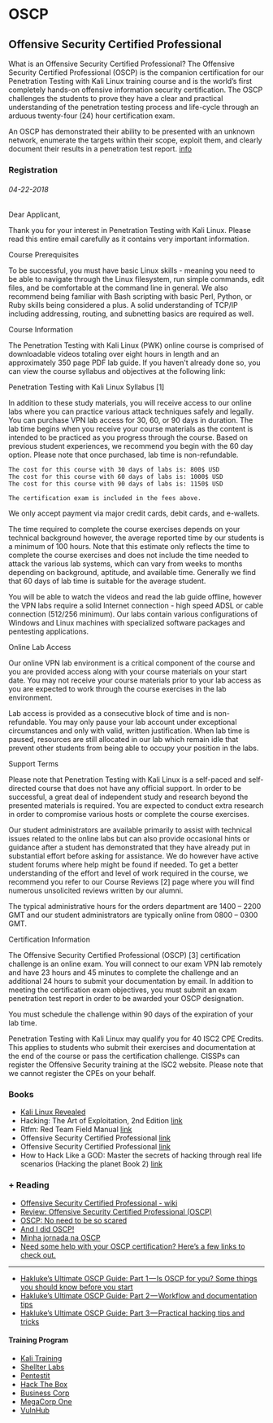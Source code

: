 # OSCP

## Offensive Security Certified Professional

What is an Offensive Security Certified Professional?
The Offensive Security Certified Professional (OSCP) is the companion certification for our Penetration Testing with Kali Linux training course and is the world’s first completely hands-on offensive information security certification. The OSCP challenges the students to prove they have a clear and practical understanding of the penetration testing process and life-cycle through an arduous twenty-four (24) hour certification exam.

An OSCP has demonstrated their ability to be presented with an unknown network, enumerate the targets within their scope, exploit them, and clearly document their results in a penetration test report. [info](https://www.offensive-security.com/information-security-certifications/oscp-offensive-security-certified-professional/)

### Registration

###### 04-22-2018

Dear Applicant,

Thank you for your interest in Penetration Testing with Kali Linux. Please read this entire email carefully as it contains very important information.

Course Prerequisites

To be successful, you must have basic Linux skills - meaning you need to be able to navigate through the Linux filesystem, run simple commands, edit files, and be comfortable at the command line in general. We also recommend being familiar with Bash scripting with basic Perl, Python, or Ruby skills being considered a plus. A solid understanding of TCP/IP including addressing, routing, and subnetting basics are required as well.

Course Information

The Penetration Testing with Kali Linux (PWK) online course is comprised of downloadable videos totaling over eight hours in length and an approximately 350 page PDF lab guide. If you haven't already done so, you can view the course syllabus and objectives at the following link:

Penetration Testing with Kali Linux Syllabus [1]

In addition to these study materials, you will receive access to our online labs where you can practice various attack techniques safely and legally. You can purchase VPN lab access for 30, 60, or 90 days in duration. The lab time begins when you receive your course materials as the content is intended to be practiced as you progress through the course. Based on previous student experiences, we recommend you begin with the 60 day option. Please note that once purchased, lab time is non-refundable.

    The cost for this course with 30 days of labs is: 800$ USD
    The cost for this course with 60 days of labs is: 1000$ USD
    The cost for this course with 90 days of labs is: 1150$ USD

    The certification exam is included in the fees above.


We only accept payment via major credit cards, debit cards, and e-wallets.

The time required to complete the course exercises depends on your technical background however, the average reported time by our students is a minimum of 100 hours. Note that this estimate only reflects the time to complete the course exercises and does not include the time needed to attack the various lab systems, which can vary from weeks to months depending on background, aptitude, and available time. Generally we find that 60 days of lab time is suitable for the average student.

You will be able to watch the videos and read the lab guide offline, however the VPN labs require a solid Internet connection - high speed ADSL or cable connection (512/256 minimum). Our labs contain various configurations of Windows and Linux machines with specialized software packages and pentesting applications.

Online Lab Access

Our online VPN lab environment is a critical component of the course and you are provided access along with your course materials on your start date. You may not receive your course materials prior to your lab access as you are expected to work through the course exercises in the lab environment.

Lab access is provided as a consecutive block of time and is non-refundable. You may only pause your lab account under exceptional circumstances and only with valid, written justification. When lab time is paused, resources are still allocated in our lab which remain idle that prevent other students from being able to occupy your position in the labs.

Support Terms

Please note that Penetration Testing with Kali Linux is a self-paced and self-directed course that does not have any official support. In order to be successful, a great deal of independent study and research beyond the presented materials is required. You are expected to conduct extra research in order to compromise various hosts or complete the course exercises.

Our student administrators are available primarily to assist with technical issues related to the online labs but can also provide occasional hints or guidance after a student has demonstrated that they have already put in substantial effort before asking for assistance. We do however have active student forums where help might be found if needed. To get a better understanding of the effort and level of work required in the course, we recommend you refer to our Course Reviews [2] page where you will find numerous unsolicited reviews written by our alumni.

The typical administrative hours for the orders department are 1400 – 2200 GMT and our student administrators are typically online from 0800 – 0300 GMT.

Certification Information

The Offensive Security Certified Professional (OSCP) [3] certification challenge is an online exam. You will connect to our exam VPN lab remotely and have 23 hours and 45 minutes to complete the challenge and an additional 24 hours to submit your documentation by email. In addition to meeting the certification exam objectives, you must submit an exam penetration test report in order to be awarded your OSCP designation.

You must schedule the challenge within 90 days of the expiration of your lab time.

Penetration Testing with Kali Linux may qualify you for 40 ISC2 CPE Credits. This applies to students who submit their exercises and documentation at the end of the course or pass the certification challenge. CISSPs can register the Offensive Security training at the ISC2 website. Please note that we cannot register the CPEs on your behalf.

### Books

* [Kali Linux Revealed](https://kali.training/downloads/Kali-Linux-Revealed-1st-edition.pdf)
* Hacking: The Art of Exploitation, 2nd Edition [link](https://www.amazon.com/Hacking-Art-Exploitation-Jon-Erickson/dp/1593271441/ref=sr_1_1?ie=UTF8&qid=1492297164&sr=8-1&keywords=hacking)
* Rtfm: Red Team Field Manual [link](https://www.amazon.com/Rtfm-Red-Team-Field-Manual/dp/1494295504/ref=sr_1_2?ie=UTF8&qid=1492297153&sr=8-2&keywords=pentest)
* Offensive Security Certified Professional [link](https://www.amazon.co.uk/Offensive-Security-Certified-Professional-Russell/dp/B007OQ06LQ)
* Offensive Security Certified Professional [link](https://www.amazon.com.br/Offensive-Security-Certified-Professional-Lambert/dp/3639936787)
* How to Hack Like a GOD: Master the secrets of hacking through real life scenarios (Hacking the planet Book 2) [link](https://www.amazon.com.br/How-Hack-Like-GOD-scenarios-ebook/dp/B06Y4HWHXC?__mk_pt_BR=%C3%85M%C3%85%C5%BD%C3%95%C3%91&keywords=OSCP&qid=1522691016&sr=1-1&ref=sr_1_1)

### + Reading

* [Offensive Security Certified Professional - wiki](https://en.wikipedia.org/wiki/Offensive_Security_Certified_Professional)
* [Review: Offensive Security Certified Professional (OSCP)](https://www.hackingtutorials.org/hacking-courses/offensive-security-certified-professional-oscp/)
* [OSCP: No need to be so scared](https://www.peerlyst.com/posts/oscp-no-need-to-be-so-scared-paul-stewart?utm_source=medium&utm_medium=social&utm_content=peerlyst_post&utm_campaign=peerlyst_resources)
* [And I did OSCP!](https://medium.com/@m4lv0id/and-i-did-oscp-589babbfea19)
* [Minha jornada na OSCP](https://medium.com/@igor.lrgomes/minha-jornada-na-oscp-d5b5297bcb2d)
* [Need some help with your OSCP certification? Here’s a few links to check out.](https://medium.com/@Peerlyst/need-some-help-with-your-oscp-certification-heres-a-few-links-to-check-out-c40da00a4c8c)

------ 
* [Hakluke’s Ultimate OSCP Guide: Part 1 — Is OSCP for you? Some things you should know before you start](https://medium.com/@hakluke/haklukes-ultimate-oscp-guide-part-1-is-oscp-for-you-b57cbcce7440)
* [Hakluke’s Ultimate OSCP Guide: Part 2 — Workflow and documentation tips](https://medium.com/@hakluke/haklukes-ultimate-oscp-guide-part-2-workflow-and-documentation-tips-9dd335204a48)
* [Hakluke’s Ultimate OSCP Guide: Part 3 — Practical hacking tips and tricks](https://medium.com/@hakluke/haklukes-ultimate-oscp-guide-part-3-practical-hacking-tips-and-tricks-c38486f5fc97)

#### Training Program

* [Kali Training](https://kali.training/)
* [Shellter Labs](https://shellterlabs.com/en/)
* [Pentestit](https://lab.pentestit.ru/)
* [Hack The Box](https://www.hackthebox.eu/)
* [Business Corp](http://www.businesscorp.com.br/)
* [MegaCorp One](http://www.megacorpone.com/)
* [VulnHub](https://www.vulnhub.com/)
